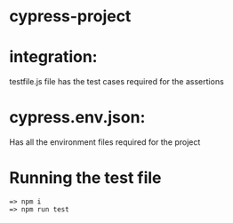 # cypress-project
# integration:
 testfile.js  file has the test cases required for the assertions
# cypress.env.json:
 Has all the environment files required for the project
 # Running the test file
    => npm i
    => npm run test
